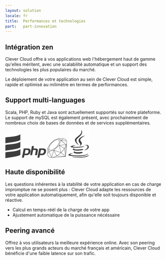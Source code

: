 ```yaml
---
layout: solution
locale: fr
title:  Performances et technologies
part:   part-innovation
---
```

<div id="part-by-cc">
   <div class="container">
      <div class="span5">
      <h2>Intégration zen</h2>
      <div class="row">
         <div class="span4">
            <p>
               Clever Cloud offre à vos applications web l'hébergement haut de gamme qu'elles méritent, avec une scalabilité automatique et un support des technologies les plus populaires du marché.
		   </p>
		   <p>
				Le déploiement de votre application au sein de Clever Cloud est simple, rapide et optimisé au milimètre en termes de performances.
		   </p>
         </div>
      </div>
      </div>
   </div>
</div>
<div id="part-code-as-you-are">
   <div class="container">
      <div class="span5">
         <div class="row">
            <div class="span5 offset7">
               <h2>Support multi-languages</h2>
               <p>
                  Scala, PHP, Ruby et Java sont actuellement supportés sur notre
                  plateforme. Le support de mySQL est également présent, avec prochainement de nombreux choix de bases de données et de services supplémentaires.
               </p>
               <div id="lang-display">
                  <img src="/img/technos/scala-logo.png" alt="scala" />
                  <img src="/img/technos/php-logo.png" alt="php" />
                  <img src="/img/technos/ruby-logo.png" alt="ruby" />
                  <img src="/img/technos/java-logo.png" alt="java" />
               </div>
            </div>
         </div>
      </div>
   </div>
</div>
<div id="part-scalable-as-hell">
   <div class="container">
      <div class="span4">
         <h2>Haute disponibilité</h2>
         <div class="row">
            <div class="span4">
               <p>
                  Les questions inhérentes à la stabilité de votre application en cas de charge impromptue ne se posent plus : Clever Cloud adapte les ressources de votre application automatiquement, afin qu'elle soit toujours disponible et réactive.
               </p>
               <ul>
                  <li>Calcul en temps-réél de la charge de votre app</li>
				  <li>Ajustement automatique de la puissance nécéssaire</li>
               </ul>
            </div>
         </div>
      </div>
   </div>
</div>
<div id="part-peering">
   <div class="container">
      <div class="span5">
         <div class="row">
            <div class="span4 offset8">
               <h2>Peering avancé</h2>
               <p>
                  Offrez à vos utilisateurs la meilleure expérience online. Avec son peering vers les plus grands acteurs du marché français et américain, Clever Cloud bénéficie d'une faible latence sur son trafic.
               </p>
            </div>
         </div>
      </div>
   </div>
</div>
